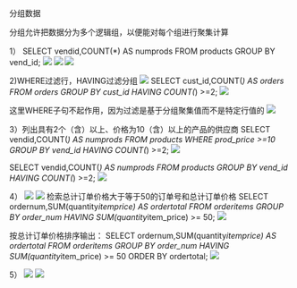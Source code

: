 分组数据


分组允许把数据分为多个逻辑组，以便能对每个组进行聚集计算

1）
SELECT  vendid,COUNT(*) AS numprods
FROM products
GROUP BY vend_id;
![](https://tva1.sinaimg.cn/large/008eGmZEly1gorugtm69rj303d02k0sw.jpg)
![](https://tva1.sinaimg.cn/large/008eGmZEly1goruh1m7d3j30b702vjth.jpg)
![](https://tva1.sinaimg.cn/large/008eGmZEly1goruh9lb27j30b008077o.jpg)

2)WHERE过滤行，HAVING过滤分组
![](https://tva1.sinaimg.cn/large/008eGmZEly1goruhi2u4dj30b702mq4r.jpg)
SELECT  cust_id,COUNT(*) AS orders
FROM orders
GROUP BY cust_id
HAVING COUNT(*) >=2;
![](https://tva1.sinaimg.cn/large/008eGmZEly1goruhqovxej302z01ijrg.jpg)

这里WHERE子句不起作用，因为过滤是基于分组聚集值而不是特定行值的
![](https://tva1.sinaimg.cn/large/008eGmZEly1goruhzwdz2j30b7026myt.jpg)

3）列出具有2个（含）以上、价格为10（含）以上的产品的供应商
SELECT  vendid,COUNT(*) AS numprods
FROM products
WHERE prod_price >=10
GROUP BY vend_id
HAVING COUNT(*) >=2;
![](https://tva1.sinaimg.cn/large/008eGmZEly1gorui89ypjj303c01tglp.jpg)

SELECT  vendid,COUNT(*) AS numprods
FROM products
GROUP BY vend_id
HAVING COUNT(*) >=2;
![](https://tva1.sinaimg.cn/large/008eGmZEly1goruifzm3pj303c02kt8v.jpg)

4）
![](https://tva1.sinaimg.cn/large/008eGmZEly1goruiou8d2j30az0310tq.jpg)
![](https://tva1.sinaimg.cn/large/008eGmZEly1goruiwahh3j30b7022dha.jpg)
检索总计订单价格大于等于50的订单号和总计订单价格
SELECT ordernum,SUM(quantity*itemprice) AS ordertotal
FROM orderitems
GROUP BY order_num
HAVING SUM(quantity*item_price) >= 50;
![](https://tva1.sinaimg.cn/large/008eGmZEly1goruj4enuij303w02l0t0.jpg)

按总计订单价格排序输出：
SELECT ordernum,SUM(quantity*itemprice) AS ordertotal
FROM orderitems
GROUP BY order_num
HAVING SUM(quantity*item_price) >= 50
ORDER BY ordertotal;
![](https://tva1.sinaimg.cn/large/008eGmZEly1gorujdwe2tj303w02lwer.jpg)

5）
![](https://tva1.sinaimg.cn/large/008eGmZEly1gorujldl9kj30a602iq3m.jpg)
![](https://tva1.sinaimg.cn/large/008eGmZEly1gorujrvqxej30a602awf1.jpg)
